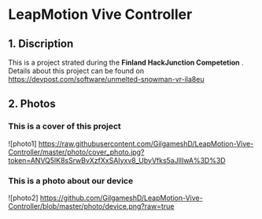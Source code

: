 # LeapMotion Vive Controller

## 1. Discription
This is a project strated during the __Finland HackJunction Competetion__ .
Details about this project can be found on https://devpost.com/software/unmelted-snowman-vr-ila8eu

## 2. Photos

### This is a cover of this project
![photo1] https://raw.githubusercontent.com/GilgameshD/LeapMotion-Vive-Controller/master/photo/cover_photo.jpg?token=ANVQ5lK8sSrwBvXzfXxSAIyxv8_UbyVfks5aJllIwA%3D%3D

### This is a photo about our device
![photo2] https://github.com/GilgameshD/LeapMotion-Vive-Controller/blob/master/photo/device.png?raw=true
